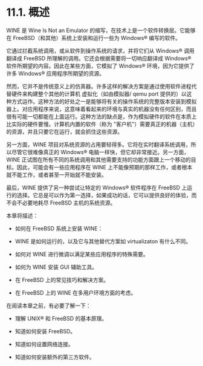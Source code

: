 # 11.1. 概述

WINE 是 Wine Is Not an Emulator 的缩写，在技术上是一个软件转换层。它能够在 FreeBSD（和其他）系统上安装和运行一些为 Windows® 编写的软件。

它通过拦截系统调用，或从软件到操作系统的请求，并将它们从 Windows® 调用翻译成 FreeBSD 所理解的调用。它还会根据需要将一切响应翻译成 Windows® 软件所期望的内容。因此在某些方面，它模拟了 Windows® 环境，因为它提供了许多 Windows® 应用程序所期望的资源。

然而，它并不是传统意义上的仿真器。许多这样的解决方案是通过使用软件进程代替硬件来构建整个其他的计算机 虚拟化（如由模拟器/ qemu port 提供的）以这种方式运作。这种方法的好处之一是能够将有关的操作系统的完整版本安装到模拟器上。对应用程序来说，这意味着看起来的环境与真实的机器没有任何区别，而且很有可能一切都能在上面运行。这种方法的缺点是，作为模拟硬件的软件在本质上比实际的硬件要慢。计算机内置的软件（称为 "客户机"）需要真正的机器（主机）的资源，并且只要它在运行，就会抓住这些资源。

另一方面，WINE 项目对系统资源的占用要轻得多。它将在实时翻译系统调用，所以尽管它很难像真正的 Windows® 电脑一样快，但它却非常接近。另一方面，WINE 正试图在所有不同的系统调用和其他需要支持的功能方面跟上一个移动的目标。因此，可能会有一些应用程序在 WINE 上不能像预期的那样工作，或者根本就不能工作，或者甚至一开始就不能安装。

最后，WINE 提供了另一种尝试让特定的 Windows® 软件程序在 FreeBSD 上运行的选择。它总是可以作为第一选择，如果成功的话，它可以提供良好的体验，而不会不必要地耗尽 FreeBSD 主机的系统资源。

本章将描述：

- 如何在 FreeBSD 系统上安装 WINE：

- WINE 是如何运行的，以及它与其他替代方案如 virtualizaton 有什么不同。

- 如何对 WINE 进行微调以满足某些应用程序的特殊需要。

- 如何为 WINE 安装 GUI 辅助工具。

- 在 FreeBSD 上的常见技巧和解决方案。

- 在 FreeBSD 上的 WINE 在多用户环境方面的考虑。

在阅读本章之前，有必要了解一下：

- 理解 UNIX® 和 FreeBSD 的基本原理。

- 知道如何安装 FreeBSD。

- 知道如何设置网络连接。

- 知道如何安装额外的第三方软件。
